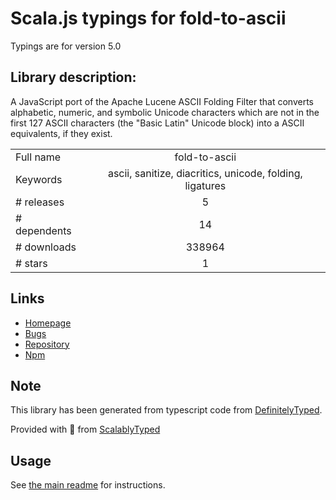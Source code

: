 
# Scala.js typings for fold-to-ascii

Typings are for version 5.0

## Library description:
A JavaScript port of the Apache Lucene ASCII Folding Filter that converts alphabetic, numeric, and symbolic Unicode characters which are not in the first 127 ASCII characters (the "Basic Latin" Unicode block) into a ASCII equivalents, if they exist.

|                    |                 |
| ------------------ | :-------------: |
| Full name          | fold-to-ascii |
| Keywords           | ascii, sanitize, diacritics, unicode, folding, ligatures |
| # releases         | 5 |
| # dependents       | 14 |
| # downloads        | 338964 |
| # stars            | 1 |

## Links
- [Homepage](https://github.com/mplatt/fold-to-ascii)
- [Bugs](https://github.com/mplatt/fold-to-ascii/issues)
- [Repository](https://github.com/mplatt/fold-to-ascii)
- [Npm](https://www.npmjs.com/package/fold-to-ascii)
    


## Note
This library has been generated from typescript code from [DefinitelyTyped](https://definitelytyped.org).

Provided with :purple_heart: from [ScalablyTyped](https://github.com/oyvindberg/ScalablyTyped)

## Usage
See [the main readme](../../readme.md) for instructions.


